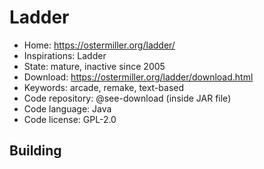 # Ladder

- Home: https://ostermiller.org/ladder/
- Inspirations: Ladder
- State: mature, inactive since 2005
- Download: https://ostermiller.org/ladder/download.html
- Keywords: arcade, remake, text-based
- Code repository: @see-download (inside JAR file)
- Code language: Java
- Code license: GPL-2.0

## Building
